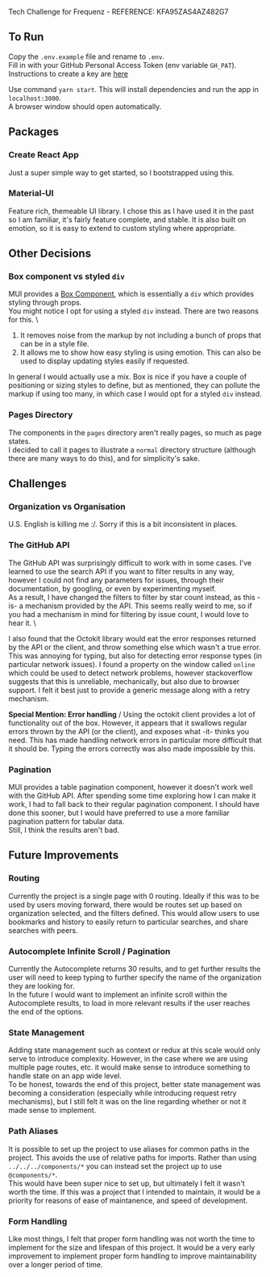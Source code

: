 Tech Challenge for Frequenz - REFERENCE: KFA95ZAS4AZ482G7

## To Run

Copy the `.env.example` file and rename to `.env`. \
Fill in with your GitHub Personal Access Token (env variable `GH_PAT`). Instructions to create a key are [here](https://docs.github.com/en/authentication/keeping-your-account-and-data-secure/creating-a-personal-access-token)

Use command `yarn start`. This will install dependencies and run the app in `localhost:3000`. \
A browser window should open automatically.

## Packages

### Create React App

Just a super simple way to get started, so I bootstrapped using this.

### Material-UI

Feature rich, themeable UI library. I chose this as I have used it in the past so I am familiar, it's fairly feature complete, and stable.
It is also built on emotion, so it is easy to extend to custom styling where appropriate.

## Other Decisions

### Box component vs styled `div`

MUI provides a [Box Component](https://mui.com/material-ui/react-box/), which is essentially a `div` which provides styling through props. \
You might notice I opt for using a styled `div` instead. There are two reasons for this. \

1. It removes noise from the markup by not including a bunch of props that can be in a style file.
2. It allows me to show how easy styling is using emotion. This can also be used to display updating styles easily if requested.

In general I would actually use a mix. Box is nice if you have a couple of positioning or sizing styles to define, but as mentioned, they can pollute the markup if using too many, in which case I would opt for a styled `div` instead.

### Pages Directory

The components in the `pages` directory aren't really pages, so much as page states. \
I decided to call it pages to illustrate a `normal` directory structure (although there are many ways to do this), and for simplicity's sake.

## Challenges

### Organization vs Organisation

U.S. English is killing me :/. Sorry if this is a bit inconsistent in places.

### The GitHub API

The GitHub API was surprisingly difficult to work with in some cases. I've learned to use the search API if you want to filter results in any way, however I could not find any parameters for issues, through their documentation, by googling, or even by experimenting myself. \
As a result, I have changed the filters to filter by star count instead, as this -is- a mechanism provided by the API. This seems really weird to me, so if you had a mechanism in mind for filtering by issue count, I would love to hear it. \

I also found that the Octokit library would eat the error responses returned by the API or the client, and throw something else which wasn't a true error. \
This was annoying for typing, but also for detecting error response types (in particular network issues). I found a property on the window called `online` which could be used to detect network problems, however stackoverflow suggests that this is unreliable, mechanically, but also due to browser support. I felt it best just to provide a generic message along with a retry mechanism.

**Special Mention: Error handling** /
Using the octokit client provides a lot of functionality out of the box. However, it appears that it swallows regular errors thrown by the API (or the client), and exposes what -it- thinks you need. This has made handling network errors in particular more difficult that it should be. Typing the errors correctly was also made impossible by this.

### Pagination

MUI provides a table pagination component, however it doesn't work well with the GitHub API. After spending some time exploring how I can make it work, I had to fall back to their regular pagination component. I should have done this sooner, but I would have preferred to use a more familiar pagination pattern for tabular data. \
Still, I think the results aren't bad.

## Future Improvements

### Routing

Currently the project is a single page with 0 routing. Ideally if this was to be used by users moving forward, there would be routes set up based on organization selected, and the filters defined.
This would allow users to use bookmarks and history to easily return to particular searches, and share searches with peers.

### Autocomplete Infinite Scroll / Pagination

Currently the Autocomplete returns 30 results, and to get further results the user will need to keep typing to further specify the name of the organization they are looking for. \
In the future I would want to implement an infinite scroll within the Autocomplete results, to load in more relevant results if the user reaches the end of the options.

### State Management

Adding state management such as context or redux at this scale would only serve to introduce complexity. However, in the case where we are using multiple page routes, etc. it would make sense to introduce something to handle state on an app wide level. \
To be honest, towards the end of this project, better state management was becoming a consideration (especially while introducing request retry mechanisms), but I still felt it was on the line regarding whether or not it made sense to implement.

### Path Aliases

It is possible to set up the project to use aliases for common paths in the project. This avoids the use of relative paths for imports. Rather than using `../../../components/*` you can instead set the project up to use `@components/*`. \
This would have been super nice to set up, but ultimately I felt it wasn't worth the time. If this was a project that I intended to maintain, it would be a priority for reasons of ease of maintanence, and speed of development.

### Form Handling

Like most things, I felt that proper form handling was not worth the time to implement for the size and lifespan of this project. It would be a very early improvement to implement proper form handling to improve maintainability over a longer period of time.
